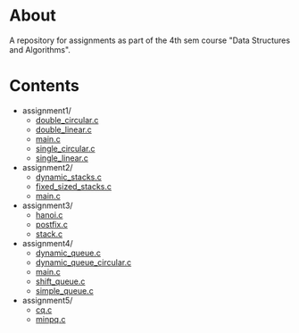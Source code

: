 
# About 

A repository for assignments as part of the 4th sem course "Data Structures
and Algorithms".  

# Contents 

 * assignment1/
     + [double_circular.c](https://raw.githubusercontent.com/shovnyk/data_structures_assignments/main/assignment1/double_circular.c)
     + [double_linear.c](https://raw.githubusercontent.com/shovnyk/data_structures_assignments/main/assignment1/double_linear.c)
     + [main.c](https://raw.githubusercontent.com/shovnyk/data_structures_assignments/main/assignment1/main.c)
     + [single_circular.c](https://raw.githubusercontent.com/shovnyk/data_structures_assignments/main/assignment1/single_circular.c)
     + [single_linear.c](https://raw.githubusercontent.com/shovnyk/data_structures_assignments/main/assignment1/single_linear.c)
 * assignment2/
     + [dynamic_stacks.c](https://raw.githubusercontent.com/shovnyk/data_structures_assignments/main/assignment2/dynamic_stacks.c)
     + [fixed_sized_stacks.c](https://raw.githubusercontent.com/shovnyk/data_structures_assignments/main/assignment2/fixed_sized_stacks.c)
     + [main.c](https://raw.githubusercontent.com/shovnyk/data_structures_assignments/main/assignment2/main.c)
 * assignment3/
     + [hanoi.c](https://raw.githubusercontent.com/shovnyk/data_structures_assignments/main/assignment3/hanoi.c)
     + [postfix.c](https://raw.githubusercontent.com/shovnyk/data_structures_assignments/main/assignment3/postfix.c)
     + [stack.c](https://raw.githubusercontent.com/shovnyk/data_structures_assignments/main/assignment3/stack.c)
 * assignment4/
     + [dynamic_queue.c](https://raw.githubusercontent.com/shovnyk/data_structures_assignments/main/assignment4/dynamic_queue.c)
     + [dynamic_queue_circular.c](https://raw.githubusercontent.com/shovnyk/data_structures_assignments/main/assignment4/dynamic_queue_circular.c)
     + [main.c](https://raw.githubusercontent.com/shovnyk/data_structures_assignments/main/assignment4/main.c)
     + [shift_queue.c](https://raw.githubusercontent.com/shovnyk/data_structures_assignments/main/assignment4/shift_queue.c)
     + [simple_queue.c](https://raw.githubusercontent.com/shovnyk/data_structures_assignments/main/assignment4/simple_queue.c)
 * assignment5/
     + [cq.c](https://raw.githubusercontent.com/shovnyk/data_structures_assignments/main/assignment5/cq.c)
     + [minpq.c](https://raw.githubusercontent.com/shovnyk/data_structures_assignments/main/assignment5/minpq.c)
